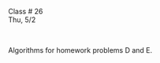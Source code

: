 <div class="lecture2">

<div class="column_date">
<p markdown="block">

Class # 26 <br>
Thu, 5/2



</p>
</div>

<div class="column_materials">
<p markdown="block">
<br/>

Algorithms for homework problems D and E.


<br>

</p>
</div>

<div class="column_assign">
<p markdown="block">



</p>
</div>

</div>
